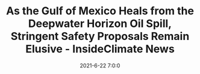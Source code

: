 ---
"title": "As the Gulf of Mexico Heals from the Deepwater Horizon Oil Spill, Stringent Safety Proposals Remain Elusive - InsideClimate News"
"date": "2021-6-22 7:0:0"
"feed_name": "GOOGLENEWS"
"feed_website": "https://news.google.com/search?q=drilling%2Bincident&hl=en-US&gl=US&ceid=US:en"
"feed_rss": "https://news.google.com/rss/search?q=drilling%2Bincident&hl=en-US&gl=US&ceid=US:en"
"link": "https://insideclimatenews.org/news/22062021/gulf-of-mexico-deepwater-horizon-safety-regulation-ecocide/"
"file": "_posts/2021-1-1-fc17d0fa274521c8fcd3d9c4db00784b2b975578.md"
"accident": "0"
"drilling": "0"
---
